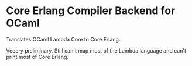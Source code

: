 # Core Erlang Compiler Backend for OCaml

Translates OCaml Lambda Core to Core Erlang.

Veeery preliminary. Still can't map most of the Lambda language and can't print
most of Core Erlang.
